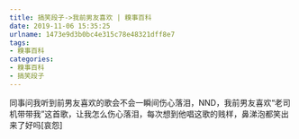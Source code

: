 ```yaml
---
title: 搞笑段子->我前男友喜欢 | 糗事百科
date: 2019-11-06 15:35:25
urlname: 1473e9d3b0bc4e315c78e48321dff8e7
tags: 
- 糗事百科
categories:
- 糗事百科
- 搞笑段子
---
```

同事问我听到前男友喜欢的歌会不会一瞬间伤心落泪，NND，我前男友喜欢“老司机带带我”这首歌，让我怎么伤心落泪，每次想到他唱这歌的贱样，鼻涕泡都笑出来了好吗[哀怨]


